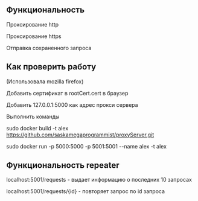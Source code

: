 ## Функциональность
Проксирование http

Проксирование https

Отправка сохраненного запроса

## Как проверить работу
(Использовала mozilla firefox)

Добавить сертификат в rootCert.cert в браузер

Добавить 127.0.0.1:5000 как адрес прокси сервера

Выполнить команды

sudo docker build -t alex https://github.com/saskamegaprogrammist/proxyServer.git

sudo docker run -p 5000:5000 -p 5001:5001 --name alex -t alex

## Функциональность repeater
localhost:5001/requests - выдает информацию о последних 10 запросах

localhost:5001/requests/{id} - повторяет запрос по id запроса


